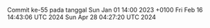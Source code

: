 Commit ke-55 pada tanggal Sun Jan 01 14:00 2023 +0100
Fri Feb 16 14:43:06 UTC 2024
Sun Apr 28 04:27:20 UTC 2024
